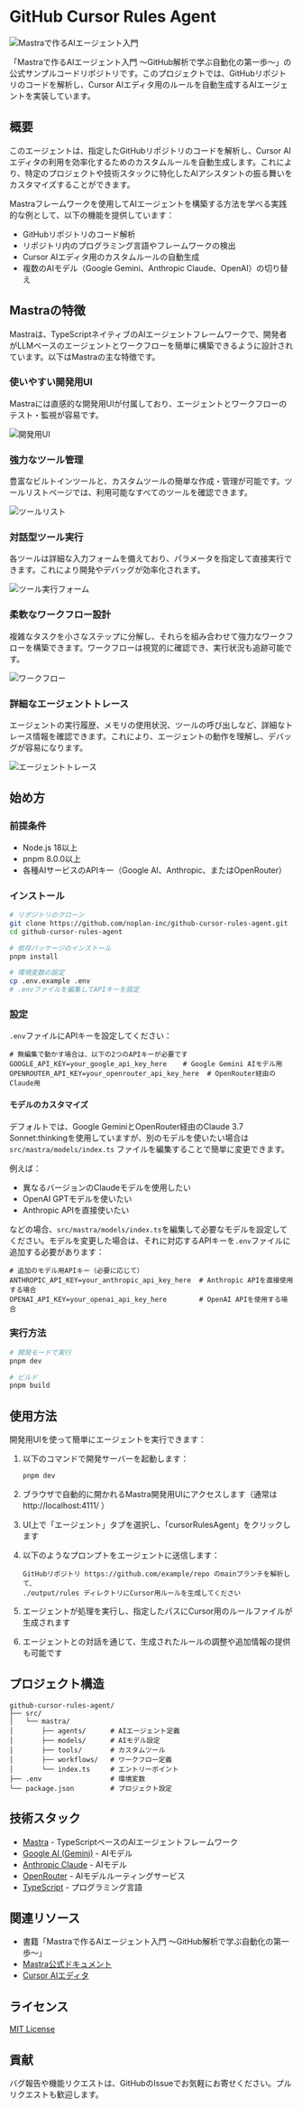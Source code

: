 # GitHub Cursor Rules Agent

![Mastraで作るAIエージェント入門](assets/cover.png)

「Mastraで作るAIエージェント入門 〜GitHub解析で学ぶ自動化の第一歩〜」の公式サンプルコードリポジトリです。このプロジェクトでは、GitHubリポジトリのコードを解析し、Cursor AIエディタ用のルールを自動生成するAIエージェントを実装しています。

## 概要

このエージェントは、指定したGitHubリポジトリのコードを解析し、Cursor AIエディタの利用を効率化するためのカスタムルールを自動生成します。これにより、特定のプロジェクトや技術スタックに特化したAIアシスタントの振る舞いをカスタマイズすることができます。

Mastraフレームワークを使用してAIエージェントを構築する方法を学べる実践的な例として、以下の機能を提供しています：

- GitHubリポジトリのコード解析
- リポジトリ内のプログラミング言語やフレームワークの検出
- Cursor AIエディタ用のカスタムルールの自動生成
- 複数のAIモデル（Google Gemini、Anthropic Claude、OpenAI）の切り替え

## Mastraの特徴

Mastraは、TypeScriptネイティブのAIエージェントフレームワークで、開発者がLLMベースのエージェントとワークフローを簡単に構築できるように設計されています。以下はMastraの主な特徴です。

### 使いやすい開発用UI

Mastraには直感的な開発用UIが付属しており、エージェントとワークフローのテスト・監視が容易です。

![開発用UI](assets/1.png)

### 強力なツール管理

豊富なビルトインツールと、カスタムツールの簡単な作成・管理が可能です。ツールリストページでは、利用可能なすべてのツールを確認できます。

![ツールリスト](assets/2.png)

### 対話型ツール実行

各ツールは詳細な入力フォームを備えており、パラメータを指定して直接実行できます。これにより開発やデバッグが効率化されます。

![ツール実行フォーム](assets/3.png)

### 柔軟なワークフロー設計

複雑なタスクを小さなステップに分解し、それらを組み合わせて強力なワークフローを構築できます。ワークフローは視覚的に確認でき、実行状況も追跡可能です。

![ワークフロー](assets/4.png)

### 詳細なエージェントトレース

エージェントの実行履歴、メモリの使用状況、ツールの呼び出しなど、詳細なトレース情報を確認できます。これにより、エージェントの動作を理解し、デバッグが容易になります。

![エージェントトレース](assets/5.png)

## 始め方

### 前提条件

- Node.js 18以上
- pnpm 8.0.0以上
- 各種AIサービスのAPIキー（Google AI、Anthropic、またはOpenRouter）

### インストール

```bash
# リポジトリのクローン
git clone https://github.com/noplan-inc/github-cursor-rules-agent.git
cd github-cursor-rules-agent

# 依存パッケージのインストール
pnpm install

# 環境変数の設定
cp .env.example .env
# .envファイルを編集してAPIキーを設定
```

### 設定

`.env`ファイルにAPIキーを設定してください：

```
# 無編集で動かす場合は、以下の2つのAPIキーが必要です
GOOGLE_API_KEY=your_google_api_key_here    # Google Gemini AIモデル用
OPENROUTER_API_KEY=your_openrouter_api_key_here  # OpenRouter経由のClaude用
```

#### モデルのカスタマイズ

デフォルトでは、Google GeminiとOpenRouter経由のClaude 3.7 Sonnet:thinkingを使用していますが、別のモデルを使いたい場合は `src/mastra/models/index.ts` ファイルを編集することで簡単に変更できます。

例えば：

- 異なるバージョンのClaudeモデルを使用したい
- OpenAI GPTモデルを使いたい
- Anthropic APIを直接使いたい

などの場合、`src/mastra/models/index.ts`を編集して必要なモデルを設定してください。モデルを変更した場合は、それに対応するAPIキーを`.env`ファイルに追加する必要があります：

```
# 追加のモデル用APIキー（必要に応じて）
ANTHROPIC_API_KEY=your_anthropic_api_key_here  # Anthropic APIを直接使用する場合
OPENAI_API_KEY=your_openai_api_key_here        # OpenAI APIを使用する場合
```

### 実行方法

```bash
# 開発モードで実行
pnpm dev

# ビルド
pnpm build
```

## 使用方法

開発用UIを使って簡単にエージェントを実行できます：

1. 以下のコマンドで開発サーバーを起動します：

    ```bash
    pnpm dev
    ```

2. ブラウザで自動的に開かれるMastra開発用UIにアクセスします（通常は http://localhost:4111/ ）

3. UI上で「エージェント」タブを選択し、「cursorRulesAgent」をクリックします

4. 以下のようなプロンプトをエージェントに送信します：

    ```
    GitHubリポジトリ https://github.com/example/repo のmainブランチを解析して、
    ./output/rules ディレクトリにCursor用ルールを生成してください
    ```

5. エージェントが処理を実行し、指定したパスにCursor用のルールファイルが生成されます

6. エージェントとの対話を通じて、生成されたルールの調整や追加情報の提供も可能です

## プロジェクト構造

```
github-cursor-rules-agent/
├── src/
│   └── mastra/
│       ├── agents/      # AIエージェント定義
│       ├── models/      # AIモデル設定
│       ├── tools/       # カスタムツール
│       ├── workflows/   # ワークフロー定義
│       └── index.ts     # エントリーポイント
├── .env                 # 環境変数
└── package.json         # プロジェクト設定
```

## 技術スタック

- [Mastra](https://mastra.ai/) - TypeScriptベースのAIエージェントフレームワーク
- [Google AI (Gemini)](https://ai.google.dev/) - AIモデル
- [Anthropic Claude](https://www.anthropic.com/) - AIモデル
- [OpenRouter](https://openrouter.ai/) - AIモデルルーティングサービス
- [TypeScript](https://www.typescriptlang.org/) - プログラミング言語

## 関連リソース

- 書籍「Mastraで作るAIエージェント入門 〜GitHub解析で学ぶ自動化の第一歩〜」
- [Mastra公式ドキュメント](https://mastra.ai/)
- [Cursor AIエディタ](https://cursor.sh/)

## ライセンス

[MIT License](LICENSE)

## 貢献

バグ報告や機能リクエストは、GitHubのIssueでお気軽にお寄せください。プルリクエストも歓迎します。
